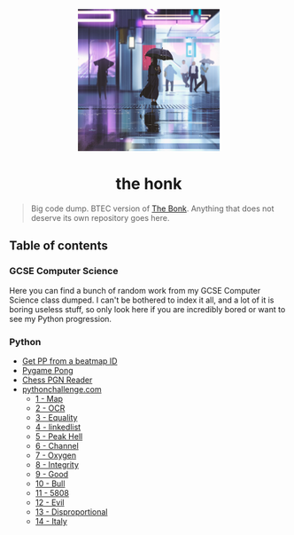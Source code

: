 <!--suppress HtmlDeprecatedAttribute -->
<div align="center">
    <img height="256" src="https://raw.githubusercontent.com/newtykins/the-honk/main/readme.png" alt="">
    <h1>the honk</h1>
</div>

> Big code dump. BTEC version of [The Bonk](https://github.com/GD-NTB/the-bonk). Anything that does not deserve its own repository goes here.

## Table of contents

### GCSE Computer Science

Here you can find a bunch of random work from my GCSE Computer Science class dumped. I can't be bothered to index it all, and a lot of it is boring useless stuff, so only look here if you are incredibly bored or want to see my Python progression.

### Python

- [Get PP from a beatmap ID](python/pp%20from%20beatmap%20id)
- [Pygame Pong](python/pygame%20pong)
- [Chess PGN Reader](python/chess%20pgn%20reader)
- [pythonchallenge.com](python/pythonchallenge.com)
    - [1 - Map](python/pythonchallenge.com/1%20-%20Map.py)
    - [2 - OCR](python/pythonchallenge.com/2%20-%20OCR.py)
    - [3 - Equality](python/pythonchallenge.com/3%20-%20Equality.py)
    - [4 - linkedlist](python/pythonchallenge.com/4%20-%20linkedlist.py)
    - [5 - Peak Hell](python/pythonchallenge.com/5%20-%20Peak%20Hell.py)
    - [6 - Channel](python/pythonchallenge.com/6%20-%20Channel.py)
    - [7 - Oxygen](python/pythonchallenge.com/7%20-%20Oxygen.py)
    - [8 - Integrity](python/pythonchallenge.com/8%20-%20Integrity.py)
    - [9 - Good](python/pythonchallenge.com/9%20-%20Good.py)
    - [10 - Bull](python/pythonchallenge.com/10%20-%20Bull.py)
    - [11 - 5808](python/pythonchallenge.com/11%20-%205808.py)
    - [12 - Evil](python/pythonchallenge.com/12%20-%20Evil.py)
    - [13 - Disproportional](python/pythonchallenge.com/13%20-%20Disproportional.py)
    - [14 - Italy](python/pythonchallenge.com/14%20-%20Italy.py)
